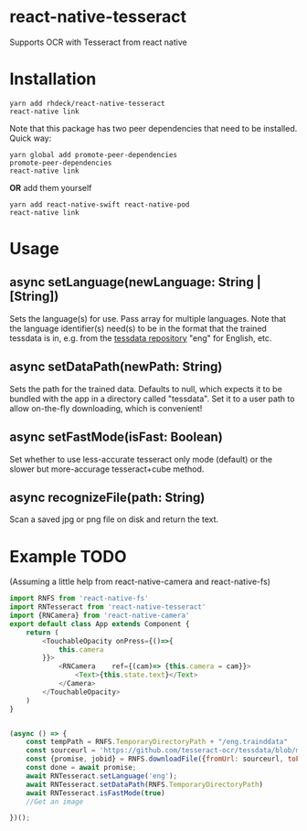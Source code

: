 # react-native-tesseract

Supports OCR with Tesseract from react native

# Installation

```
yarn add rhdeck/react-native-tesseract
react-native link
```

Note that this package has two peer dependencies that need to be installed. Quick way:

```
yarn global add promote-peer-dependencies
promote-peer-dependencies
react-native link
```

**OR** add them yourself

```
yarn add react-native-swift react-native-pod
react-native link
```

# Usage

## async setLanguage(newLanguage: String | [String])

Sets the language(s) for use. Pass array for multiple languages. Note that the language identifier(s) need(s) to be in the format that the trained tessdata is in, e.g. from the [tessdata repository](https://github.com/tesseract-ocr/tessdata/) "eng" for English, etc.

## async setDataPath(newPath: String)

Sets the path for the trained data. Defaults to null, which expects it to be bundled with the app in a directory called "tessdata". Set it to a user path to allow on-the-fly downloading, which is convenient!

## async setFastMode(isFast: Boolean)

Set whether to use less-accurate tesseract only mode (default) or the slower but more-accurage tesseract+cube method.

## async recognizeFile(path: String)

Scan a saved jpg or png file on disk and return the text.

# Example TODO

(Assuming a little help from react-native-camera and react-native-fs)

```javascript
import RNFS from 'react-native-fs'
import RNTesseract from 'react-native-tesseract'
import {RNCamera} from 'react-native-camera'
export default class App extends Component {
    return (
        <TouchableOpacity onPress={()=>{
            this.camera
        }}>
            <RNCamera    ref={(cam)=> {this.camera = cam}}>
                <Text>{this.state.text}</Text>
            </Camera>
        </TouchableOpacity>
    )
}


(async () => {
    const tempPath = RNFS.TemporaryDirectoryPath + "/eng.trainddata"
    const sourceurl = 'https://github.com/tesseract-ocr/tessdata/blob/master/eng.traineddata?raw=true'
    const {promise, jobid} = RNFS.downloadFile({fromUrl: sourceurl, toFile: tempPath})
    const done = await promise;
    await RNTesseract.setLanguage('eng');
    await RNTesseract.setDataPath(RNFS.TemporaryDirectoryPath)
    await RNTesseract.isFastMode(true)
    //Get an image

})();
```

